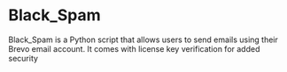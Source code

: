 # Black_Spam
Black_Spam is a Python script that allows users to send emails using their Brevo email account. It comes with license key verification for added security

